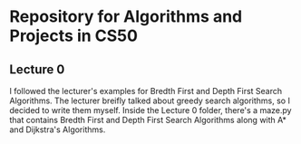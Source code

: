 # Repository for Algorithms and Projects in CS50
## Lecture 0
I followed the lecturer's examples for Bredth First and Depth First Search Algorithms. The lecturer breifly talked about greedy search algorithms, so I decided to write them myself. Inside the Lecture 0 folder, there's a maze.py that contains Bredth First and Depth First Search Algorithms along with A* and Dijkstra's Algorithms.
